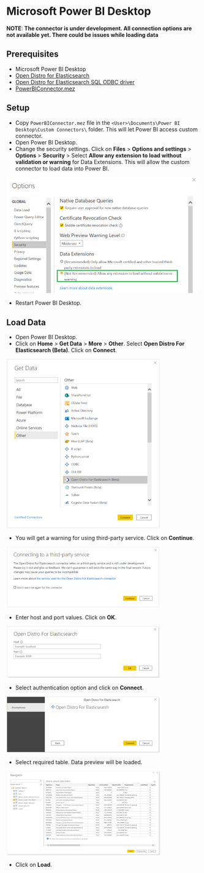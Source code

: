 # Microsoft Power BI Desktop


**NOTE**: **The connector is under development. All connection options are not available yet. There could be issues while loading data**

## Prerequisites
* Microsoft Power BI Desktop
* [Open Distro for Elasticsearch](https://opendistro.github.io/for-elasticsearch-docs/docs/install/)
* [Open Distro for Elasticsearch SQL ODBC driver](https://opendistro.github.io/for-elasticsearch-docs/docs/sql/odbc/)
* [PowerBIConnector.mez](../../src/PowerBIConnector/bin/Release/) 

## Setup
* Copy `PowerBIConnector.mez` file in the `<User>\Documents\Power BI Desktop\Custom Connectors\` folder. This will let Power BI access custom connector.
* Open Power BI Desktop.
* Change the security settings. Click on **Files** > **Options and settings** > **Options** > **Security** > Select **Allow any extension to load without validation or warning** for Data Extensions. This will allow the custom connector to load data into Power BI.

<img src="img/pbi_settings.png" width="500">

* Restart Power BI Desktop.

## Load Data

* Open Power BI Desktop.
* Click on **Home** > **Get Data** > **More** > **Other**. Select **Open Distro For Elasticsearch (Beta)**. Click on **Connect**.

<img src="img/pbi_select_connector.png" width="400">

* You will get a warning for using third-party service. Click on **Continue**.

<img src="img/pbi_third_party_warning.png" width="400">

* Enter host and port values. Click on **OK**.

<img src="img/pbi_connection_string_options.png" width="400">

* Select authentication option and click on **Connect**.

<img src="img/pbi_auth.png" width="400">

* Select required table. Data preview will be loaded.

<img src="img/pbi_data_preview.png" width="400">

* Click on **Load**.




